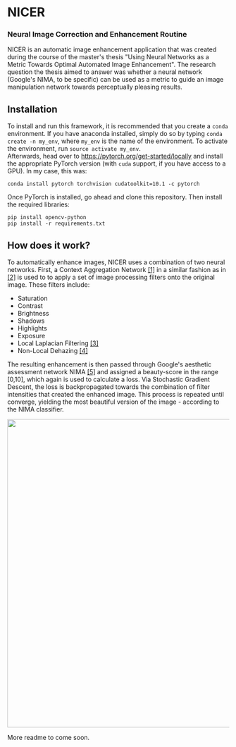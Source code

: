 # NICER 
### Neural Image Correction and Enhancement Routine

NICER is an automatic image enhancement application that was created during the course of the master's thesis 
"Using Neural Networks as a Metric Towards Optimal Automated Image Enhancement". The research question 
the thesis aimed to answer was whether a neural network (Google's NIMA, to be specific) can be used as a metric to guide an image 
manipulation network towards perceptually pleasing results.  


## Installation

To install and run this framework, it is recommended that you create a `conda` environment. If you have anaconda installed, simply do so by typing
`conda create -n my_env`, where `my_env` is the name of the environment. To activate the environment, run 
`source activate my_env`.  
Afterwards, head over to https://pytorch.org/get-started/locally and install the appropriate PyTorch version (with `cuda`
support, if you have access to a GPU). In my case, this was: 

`conda install pytorch torchvision cudatoolkit=10.1 -c pytorch`

Once PyTorch is installed, go ahead and clone this repository. Then install the required libraries:

`pip install opencv-python` \
`pip install -r requirements.txt`


## How does it work? 

To automatically enhance images, NICER uses a combination of two neural networks. First, a Context Aggregation Network [[1]](https://arxiv.org/pdf/1511.07122.pdf)
in a similar fashion as in [[2]](http://openaccess.thecvf.com/content_ICCV_2017/papers/Chen_Fast_Image_Processing_ICCV_2017_paper.pdf) 
is used to to apply a set of image processing filters onto the original image. These filters include: 
* Saturation 
* Contrast 
* Brightness
* Shadows
* Highlights
* Exposure
* Local Laplacian Filtering [[3]](http://people.csail.mit.edu/hasinoff/pubs/ParisEtAl11-lapfilters-lowres.pdf)
* Non-Local Dehazing [[4]](http://openaccess.thecvf.com/content_cvpr_2016/papers/Berman_Non-Local_Image_Dehazing_CVPR_2016_paper.pdf)

The resulting enhancement is then passed through Google's aesthetic assessment network NIMA [[5]](https://arxiv.org/abs/1709.05424)
and assigned a beauty-score in the range [0,10], which again is used to calculate a loss. Via Stochastic Gradient Descent, 
the loss is backpropagated towards the combination of filter intensities that created the enhanced image. This process is 
repeated until converge, yielding the most beautiful version of the image - according to the NIMA classifier.  


<img src="https://github.com/mr-Mojo/NICER/blob/master/imgs/pipeline_full.png" width="1000" height="700">

More readme to come soon. 
